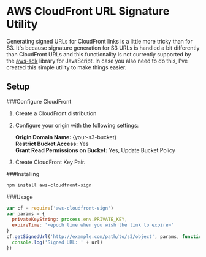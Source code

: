 AWS CloudFront URL Signature Utility
===================

Generating signed URLs for CloudFront links is a little more tricky than for S3. It's because signature generation for S3 URLs is handled a bit differently than CloudFront URLs and this functionality is not currently supported by the [aws-sdk](https://github.com/aws/aws-sdk-js) library for JavaScript. In case you also need to do this, I've created this simple utility to make things easier.

## Setup
###Configure CloudFront
1. Create a CloudFront distribution
2. Configure your origin with the following settings:

   **Origin Domain Name:** {your-s3-bucket}  
   **Restrict Bucket Access:** Yes  
   **Grant Read Permissions on Bucket:** Yes, Update Bucket Policy  
3. Create CloudFront Key Pair.

###Installing
```sh
npm install aws-cloudfront-sign
```

###Usage
```javascript
var cf = require('aws-cloudfront-sign')
var params = {
  privateKeyString: process.env.PRIVATE_KEY,
  expireTime: '<epoch time when you wish the link to expire>'
}
cf.getSignedUrl('http://example.com/path/to/s3/object', params, function(err, url) {
  console.log('Signed URL: ' + url)
})
```

